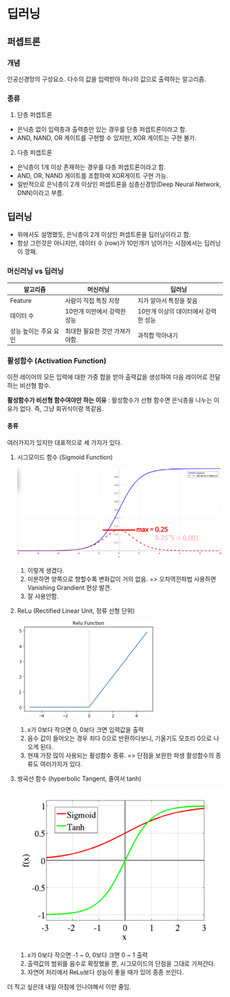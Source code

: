 # 딥러닝
## 퍼셉트론
### 개념
인공신경망의 구성요소. 다수의 값을 입력받아 하나의 값으로 출력하는 알고리즘.

### 종류
1. 단층 퍼셉트론
- 은닉층 없이 입력층과 출력층만 있는 경우를 단층 퍼셉트론이라고 함.
- AND, NAND, OR 게이트를 구현할 수 있지만, XOR 게이트는 구현 불가.

2. 다층 퍼셉트론
- 은닉층이 1개 이상 존재하는 경우를 다층 퍼셉트론이라고 함.
- AND, OR, NAND 게이트를 조합하여 XOR게이트 구현 가능.
- 일반적으로 은닉층이 2개 이상인 퍼셉트론을 심층신경망(Deep Neural Network, DNN)이라고 부름.

## 딥러닝
- 위에서도 설명했듯, 은닉층이 2개 이상인 퍼셉트론을 딥러닝이라고 함.
- 항상 그런것은 아니지만, 데이터 수 (row)가 10만개가 넘어가는 시점에서는 딥러닝이 깡패.

### 머신러닝 vs 딥러닝
| 알고리즘              | 머신러닝                       | 딥러닝                               |
| --------------------- | ------------------------------ | ------------------------------------ |
| Feature               | 사람이 직접 특징 지정          | 지가 알아서 특징을 찾음              |
| 데이터 수             | 10만개 미만에서 강력한 성능    | 10만개 이상의 데이터에서 강력한 성능 |
| 성능 높이는 주요 요인 | 최대한 필요한 것만 가져가야함. | 과적합 막아내기                      |

### 활성함수 (Activation Function)
이전 레이어의 모든 입력에 대한 가중 합을 받아 출력값을 생성하여 다음 레이어로 전달하는 비선형 함수.

**활성함수가 비선형 함수여야만 하는 이유** : 활성함수가 선형 함수면 은닉층을 나누는 이유가 없다. 즉, 그냥 회귀식이랑 똑같음.

#### 종류
여러가지가 있지만 대표적으로 세 가지가 있다.

1. 시그모이드 함수 (Sigmoid Function)
   
    ![img](./시그모이드.png)
   1. 이렇게 생겼다. 
   2. 미분하면 양쪽으로 향할수록 변화값이 거의 없음. => 오차역전파법 사용하면 Vanishing Grandient 현상 발견.
   3. 잘 사용안함.

2. ReLu (Rectified Linear Unit, 정류 선형 단위)
    
    ![img](./렐루함수.png)
   1. x가 0보다 작으면 0, 0보다 크면 입력값을 출력
   2. 음수 값이 들어오는 경우 죄다 0으로 반환하다보니, 기울기도 모조리 0으로 나오게 된다.
   3. 현재 가장 많이 사용되는 활성함수 종류. => 단점을 보완한 파생 활성함수의 종류도 여러가지가 있다.


3. 쌍곡선 함수 (hyperbolic Tangent, 줄여서 tanh)
    
    ![img](./하이퍼볼릭탄젠트.png)
   1. x가 0보다 작으면 -1 ~ 0, 0보다 크면 0 ~ 1 출력
   2. 출력값의 범위를 음수로 확장했을 뿐, 시그모이드의 단점을 그대로 가져간다.
   3. 자연어 처리에서 ReLu보다 성능이 좋을 때가 있어 종종 쓰인다.


더 적고 싶은데 내일 아침에 인나야해서 이만 줄임.
